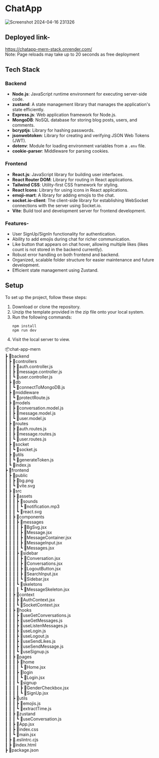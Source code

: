 # ChatApp
![Screenshot 2024-04-16 231326](https://github.com/erpankajk4/Aeonaxy-Assignment-Full-Stack/assets/118353291/4d7eb207-b5dd-4843-9bd3-b2cda3716fe4)

## Deployed link- 
https://chatapp-mern-stack.onrender.com/   <br>
Note: Page reloads may take up to 20 seconds as free deployment

## Tech Stack
### Backend
- **Node.js**: JavaScript runtime environment for executing server-side code.
- **zustand**: A state management library that manages the application's state efficiently.
- **Express.js**: Web application framework for Node.js.
- **MongoDB**: NoSQL database for storing blog posts, users, and comments.
- **bcryptjs**: Library for hashing passwords.
- **jsonwebtoken**: Library for creating and verifying JSON Web Tokens (JWT).
- **dotenv**: Module for loading environment variables from a `.env` file.
- **cookie-parser**: Middleware for parsing cookies.

### Frontend
- **React.js**: JavaScript library for building user interfaces.
- **React Router DOM**: Library for routing in React applications.
- **Tailwind CSS**: Utility-first CSS framework for styling.
- **React Icons**: Library for using icons in React applications.
- **emoji-mart**: A library for adding emojis to the chat.
- **socket.io-client**: The client-side library for establishing WebSocket connections with the server using Socket.io.
- **Vite**: Build tool and development server for frontend development.

### Features-
- User SignUp/SignIn functionality for authentication.
- Ability to add emojis during chat for richer communication.
- Like button that appears on chat hover, allowing multiple likes (likes count is not stored in the backend currently).
- Robust error handling on both frontend and backend.
- Organized, scalable folder structure for easier maintenance and future development.
- Efficient state management using Zustand.


## Setup
To set up the project, follow these steps:
1. Download or clone the repository.
2. Unzip the template provided in the zip file onto your local system.
3. Run the following commands:
   ```
   npm install
   npm run dev
   ```
4. Visit the local server to view.


📦chat-app-mern<br>
 ┣ 📂backend<br>
 ┃ ┣ 📂controllers<br>
 ┃ ┃ ┣ 📜auth.controller.js<br>
 ┃ ┃ ┣ 📜message.controller.js<br>
 ┃ ┃ ┗ 📜user.controller.js<br>
 ┃ ┣ 📂db<br>
 ┃ ┃ ┗ 📜connectToMongoDB.js<br>
 ┃ ┣ 📂middleware<br>
 ┃ ┃ ┗ 📜protectRoute.js<br>
 ┃ ┣ 📂models<br>
 ┃ ┃ ┣ 📜conversation.model.js<br>
 ┃ ┃ ┣ 📜message.model.js<br>
 ┃ ┃ ┗ 📜user.model.js<br>
 ┃ ┣ 📂routes<br>
 ┃ ┃ ┣ 📜auth.routes.js<br>
 ┃ ┃ ┣ 📜message.routes.js<br>
 ┃ ┃ ┗ 📜user.routes.js<br>
 ┃ ┣ 📂socket<br>
 ┃ ┃ ┗ 📜socket.js<br>
 ┃ ┣ 📂utils<br>
 ┃ ┃ ┗ 📜generateToken.js<br>
 ┃ ┗ 📜index.js<br>
 ┣ 📂frontend<br>
 ┃ ┣ 📂public<br>
 ┃ ┃ ┣ 📜bg.png<br>
 ┃ ┃ ┗ 📜vite.svg<br>
 ┃ ┣ 📂src<br>
 ┃ ┃ ┣ 📂assets<br>
 ┃ ┃ ┃ ┣ 📂sounds<br>
 ┃ ┃ ┃ ┃ ┗ 📜notification.mp3<br>
 ┃ ┃ ┃ ┗ 📜react.svg<br>
 ┃ ┃ ┣ 📂components<br>
 ┃ ┃ ┃ ┣ 📂messages<br>
 ┃ ┃ ┃ ┃ ┣ 📜BgSvg.jsx<br>
 ┃ ┃ ┃ ┃ ┣ 📜Message.jsx<br>
 ┃ ┃ ┃ ┃ ┣ 📜MessageContainer.jsx<br>
 ┃ ┃ ┃ ┃ ┣ 📜MessageInput.jsx<br>
 ┃ ┃ ┃ ┃ ┗ 📜Messages.jsx<br>
 ┃ ┃ ┃ ┣ 📂sidebar<br>
 ┃ ┃ ┃ ┃ ┣ 📜Conversation.jsx<br>
 ┃ ┃ ┃ ┃ ┣ 📜Conversations.jsx<br>
 ┃ ┃ ┃ ┃ ┣ 📜LogoutButton.jsx<br>
 ┃ ┃ ┃ ┃ ┣ 📜SearchInput.jsx<br>
 ┃ ┃ ┃ ┃ ┗ 📜Sidebar.jsx<br>
 ┃ ┃ ┃ ┗ 📂skeletons<br>
 ┃ ┃ ┃ ┃ ┗ 📜MessageSkeleton.jsx<br>
 ┃ ┃ ┣ 📂context<br>
 ┃ ┃ ┃ ┣ 📜AuthContext.jsx<br>
 ┃ ┃ ┃ ┗ 📜SocketContext.jsx<br>
 ┃ ┃ ┣ 📂hooks<br>
 ┃ ┃ ┃ ┣ 📜useGetConversations.js<br>
 ┃ ┃ ┃ ┣ 📜useGetMessages.js<br>
 ┃ ┃ ┃ ┣ 📜useListenMessages.js<br>
 ┃ ┃ ┃ ┣ 📜useLogin.js<br>
 ┃ ┃ ┃ ┣ 📜useLogout.js<br>
 ┃ ┃ ┃ ┣ 📜useSendLikes.js<br>
 ┃ ┃ ┃ ┣ 📜useSendMessage.js<br>
 ┃ ┃ ┃ ┗ 📜useSignup.js<br>
 ┃ ┃ ┣ 📂pages<br>
 ┃ ┃ ┃ ┣ 📂home<br>
 ┃ ┃ ┃ ┃ ┗ 📜Home.jsx<br>
 ┃ ┃ ┃ ┣ 📂login<br>
 ┃ ┃ ┃ ┃ ┗ 📜Login.jsx<br>
 ┃ ┃ ┃ ┗ 📂signup<br>
 ┃ ┃ ┃ ┃ ┣ 📜GenderCheckbox.jsx<br>
 ┃ ┃ ┃ ┃ ┗ 📜SignUp.jsx<br>
 ┃ ┃ ┣ 📂utils<br>
 ┃ ┃ ┃ ┣ 📜emojis.js<br>
 ┃ ┃ ┃ ┗ 📜extractTime.js<br>
 ┃ ┃ ┣ 📂zustand<br>
 ┃ ┃ ┃ ┗ 📜useConversation.js<br>
 ┃ ┃ ┣ 📜App.jsx<br>
 ┃ ┃ ┣ 📜index.css<br>
 ┃ ┃ ┗ 📜main.jsx<br>
 ┃ ┣ 📜.eslintrc.cjs<br>
 ┃ ┣ 📜index.html<br>
 ┣ 📜package.json<br>

